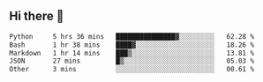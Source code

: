 ## Hi there 👋

<!--START_SECTION:waka-->

```txt
Python     5 hrs 36 mins   ███████████████▓░░░░░░░░░   62.28 %
Bash       1 hr 38 mins    ████▓░░░░░░░░░░░░░░░░░░░░   18.26 %
Markdown   1 hr 14 mins    ███▒░░░░░░░░░░░░░░░░░░░░░   13.81 %
JSON       27 mins         █▒░░░░░░░░░░░░░░░░░░░░░░░   05.03 %
Other      3 mins          ░░░░░░░░░░░░░░░░░░░░░░░░░   00.61 %
```

<!--END_SECTION:waka-->

<!--
**OliverShang/OliverShang** is a ✨ _special_ ✨ repository because its `README.md` (this file) appears on your GitHub profile.

Here are some ideas to get you started:

- 🔭 I’m currently working on ...
- 🌱 I’m currently learning ...
- 👯 I’m looking to collaborate on ...
- 🤔 I’m looking for help with ...
- 💬 Ask me about ...
- 📫 How to reach me: ...
- 😄 Pronouns: ...
- ⚡ Fun fact: ...
-->
